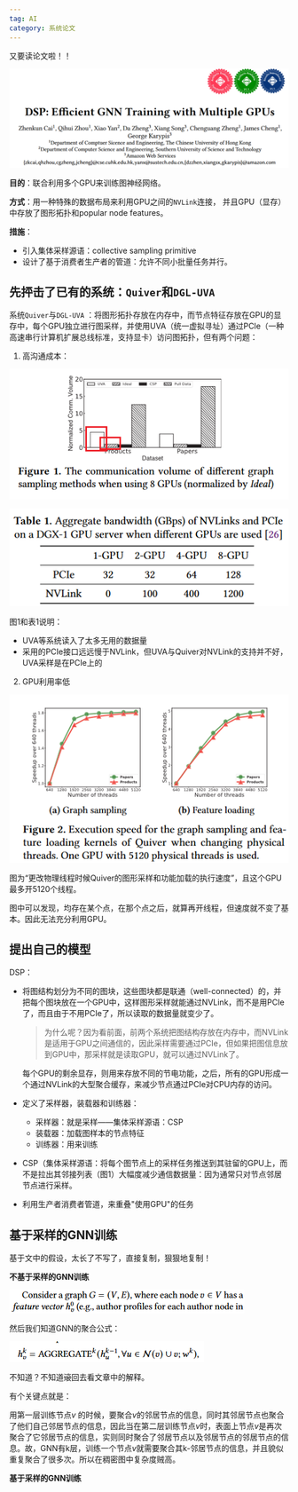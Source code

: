 ```yaml
---
tag: AI
category: 系统论文
---
```


又要读论文啦！！

![image-20230826202227357](https://raw.githubusercontent.com/lvszl/figure/master/image-20230826202227357.png)

**目的**：联合利用多个GPU来训练图神经网络。

**方式**：用一种特殊的数据布局来利用GPU之间的`NVLink`连接， 并且GPU（显存）中存放了图形拓扑和popular node features。

**措施**：

- 引入集体采样源语：collective sampling primitive
- 设计了基于消费者生产者的管道：允许不同小批量任务并行。

##  先抨击了已有的系统：`Quiver`和`DGL-UVA`

系统`Quiver`与`DGL-UVA` ：将图形拓扑存放在内存中，而节点特征存放在GPU的显存中，每个GPU独立进行图采样，并使用UVA（统一虚拟寻址）通过PCle（一种高速串行计算机扩展总线标准，支持显卡）访问图拓扑，但有两个问题：

1. 高沟通成本：

![image-20230826230847222](https://raw.githubusercontent.com/lvszl/figure/master/image-20230826230847222.png)

![image-20230826231006622](https://raw.githubusercontent.com/lvszl/figure/master/image-20230826231006622.png)

图1和表1说明：

- UVA等系统读入了太多无用的数据量
- 采用的PCIe接口远远慢于NVLink，但UVA与Quiver对NVLink的支持并不好，UVA采样是在PCIe上的

2. GPU利用率低

![image-20230826232715665](https://raw.githubusercontent.com/lvszl/figure/master/image-20230826232715665.png)

图为“更改物理线程时候Quiver的图形采样和功能加载的执行速度”，且这个GPU最多开5120个线程。

图中可以发现，均存在某个点，在那个点之后，就算再开线程，但速度就不变了基本。因此无法充分利用GPU。



## 提出自己的模型

DSP：

- 将图结构划分为不同的图块，这些图块都是联通（well-connected）的，并把每个图块放在一个GPU中，这样图形采样就能通过NVLink，而不是用PCIe了，而且由于不用PCIe了，所以读取的数据量就变少了。

  >  为什么呢？因为看前面，前两个系统把图结构存放在内存中，而NVLink是适用于GPU之间通信的，因此采样需要通过PCIe，但如果把图信息放到GPU中，那采样就是读取GPU，就可以通过NVLink了。

  每个GPU的剩余显存，则用来存放不同的节电功能，之后，所有的GPU形成一个通过NVLink的大型聚合缓存，来减少节点通过PCIe对CPU内存的访问。

- 定义了采样器，装载器和训练器：

  - 采样器：就是采样——集体采样源语：CSP
  - 装载器：加载图样本的节点特征
  - 训练器：用来训练

- CSP（集体采样源语：将每个图节点上的采样任务推送到其驻留的GPU上，而不是拉出其邻接列表（图1）大幅度减少通信数据量：因为通常只对节点邻居节点进行采样。

- 利用生产者消费者管道，来重叠"使用GPU"的任务



## 基于采样的GNN训练

基于文中的假设，太长了不写了，直接复制，狠狠地复制！

**不基于采样的GNN训练**

![](https://raw.githubusercontent.com/lvszl/figure/master/20230828004830.png)

然后我们知道GNN的聚合公式：

![](https://raw.githubusercontent.com/lvszl/figure/master/20230828005601.png)

不知道？不知道~~滚~~回去看文章中的解释。

有个关键点就是：

用第一层训练节点$v$ 的时候，要聚合$v$的邻居节点的信息，同时其邻居节点也聚合了他们自己邻居节点的信息，因此当在第二层训练节点$v$时，表面上节点$v$是再次聚合了它邻居节点的信息，实则同时聚合了邻居节点以及邻居节点的邻居节点的信息。故，GNN有k层，训练一个节点$v$就需要聚合其k-邻居节点的信息，并且貌似重复聚合了很多次。所以在稠密图中复杂度贼高。

**基于采样的GNN训练**

